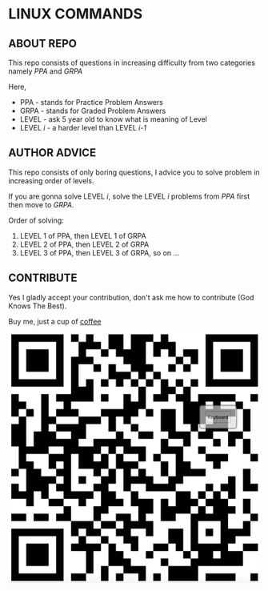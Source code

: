# LINUX COMMANDS

## ABOUT REPO
This repo consists of questions in increasing difficulty from two categories namely *PPA* and *GRPA*

Here,
- PPA - stands for Practice Problem Answers
- GRPA - stands for Graded Problem Answers
- LEVEL - ask 5 year old to know what is meaning of Level
- LEVEL *i* - a harder level than LEVEL *i-1*

## AUTHOR ADVICE
This repo consists of only boring questions, I advice you to solve problem in increasing order of levels.

If you are gonna solve LEVEL *i*, solve the LEVEL *i* problems from *PPA* first then move to *GRPA*.

Order of solving:
<ol>
<li> LEVEL 1 of PPA, then LEVEL 1 of GRPA
<li> LEVEL 2 of PPA, then LEVEL 2 of GRPA
<li> LEVEL 3 of PPA, then LEVEL 3 of GRPA, so on ...
</ol>

## CONTRIBUTE
Yes I gladly accept your contribution, don't ask me how to contribute (God Knows The Best).

Buy me, just a cup of [coffee](http://upiqr.in/api/qr/?name=Daaris%20Ameen&vpa=b.zubaida@paytm)



<img title="buy me a cup of coffee" alt="buy me a cup of coffee" src="buy_me_coffee.png">